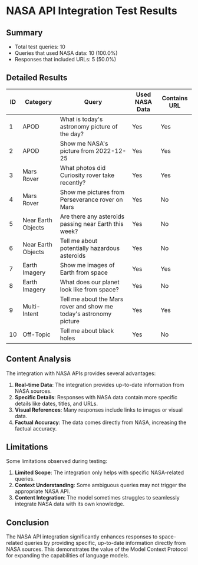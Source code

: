 # NASA API Integration Test Results

## Summary
- Total test queries: 10
- Queries that used NASA data: 10 (100.0%)
- Responses that included URLs: 5 (50.0%)

## Detailed Results

| ID | Category | Query | Used NASA Data | Contains URL |
|----|----------|-------|---------------|-------------|
| 1 | APOD | What is today's astronomy picture of the day? | Yes | Yes |
| 2 | APOD | Show me NASA's picture from 2022-12-25 | Yes | Yes |
| 3 | Mars Rover | What photos did Curiosity rover take recently? | Yes | Yes |
| 4 | Mars Rover | Show me pictures from Perseverance rover on Mars | Yes | No |
| 5 | Near Earth Objects | Are there any asteroids passing near Earth this week? | Yes | No |
| 6 | Near Earth Objects | Tell me about potentially hazardous asteroids | Yes | No |
| 7 | Earth Imagery | Show me images of Earth from space | Yes | Yes |
| 8 | Earth Imagery | What does our planet look like from space? | Yes | No |
| 9 | Multi-Intent | Tell me about the Mars rover and show me today's astronomy picture | Yes | Yes |
| 10 | Off-Topic | Tell me about black holes | Yes | No |

## Content Analysis

The integration with NASA APIs provides several advantages:

1. **Real-time Data**: The integration provides up-to-date information from NASA sources.
2. **Specific Details**: Responses with NASA data contain more specific details like dates, titles, and URLs.
3. **Visual References**: Many responses include links to images or visual data.
4. **Factual Accuracy**: The data comes directly from NASA, increasing the factual accuracy.

## Limitations

Some limitations observed during testing:

1. **Limited Scope**: The integration only helps with specific NASA-related queries.
2. **Context Understanding**: Some ambiguous queries may not trigger the appropriate NASA API.
3. **Content Integration**: The model sometimes struggles to seamlessly integrate NASA data with its own knowledge.

## Conclusion

The NASA API integration significantly enhances responses to space-related queries by providing specific, 
up-to-date information directly from NASA sources. This demonstrates the value of the Model Context Protocol
for expanding the capabilities of language models.
